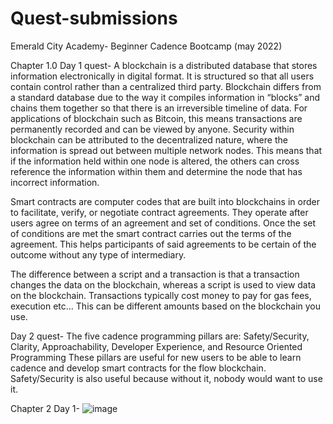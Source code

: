 # Quest-submissions
Emerald City Academy- Beginner Cadence Bootcamp (may 2022)


Chapter 1.0
Day 1 quest-
A blockchain is a distributed database that stores information electronically in digital format. It is structured so that all users contain control rather than a centralized third party. Blockchain differs from a standard database due to the way it compiles information in “blocks” and chains them together so that there is an irreversible timeline of data. For applications of blockchain such as Bitcoin, this means transactions are permanently recorded and can be viewed by anyone. Security within blockchain can be attributed to the decentralized nature, where the information is spread out between multiple network nodes. This means that if the information held within one node is altered, the others can cross reference the information within them and determine the node that has incorrect information. 

Smart contracts are computer codes that are built into blockchains in order to facilitate, verify, or negotiate contract agreements. They operate after users agree on terms of an agreement and set of conditions. Once the set of conditions are met the smart contract carries out the terms of the agreement. This helps participants of said agreements to be certain of the outcome without any type of intermediary.

The difference between a script and a transaction is that a transaction changes the data on the blockchain, whereas a script is used to view data on the blockchain. Transactions typically cost money to pay for gas fees, execution etc… This can be different amounts based on the blockchain you use. 

Day 2 quest- 
The five cadence programming pillars are: Safety/Security, Clarity, Approachability, Developer Experience, and Resource Oriented Programming
These pillars are useful for new users to be able to learn cadence and develop smart contracts for the flow blockchain. Safety/Security is also useful because without it, nobody would want to use it.

Chapter 2 Day 1- 
![image](https://user-images.githubusercontent.com/106039625/169721017-d84d22a5-459f-464a-a0cc-2440eb682b6e.png)
